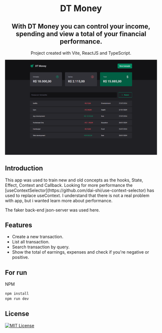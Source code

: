 <h1 align="center">DT Money</h1>

<h2 align="center">With DT Money you can control your income, spending and view a total of your financial performance.</h2>

<p align="center">Project created with Vite, ReactJS and TypeScript.</p>

![preview](./.github/preview.png)

## Introduction

<p>This app was used to train new and old concepts as the hooks, State, Effect, Context and Callback. Looking for more performance the [useContextSelector](https://github.com/dai-shi/use-context-selector) has used to replace useContext. I understand that there is not a real problem with app, but i wanted learn more about performance.</p>

<p>The faker back-end json-server was used here.</p>

## Features

- Create a new transaction.
- List all transaction.
- Search transaction by query.
- Show the total of earnings, expenses and check if you're negative or positive.

## For run

NPM

```bash
npm install
npm run dev
```

## License

[![MIT License](https://img.shields.io/badge/License-MIT-green.svg)](https://choosealicense.com/licenses/mit/)
